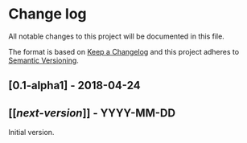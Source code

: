 # Change log
All notable changes to this project will be documented in this file.

The format is based on [Keep a Changelog](http://keepachangelog.com/)
and this project adheres to [Semantic Versioning](http://semver.org/).

## [0.1-alpha1] - 2018-04-24

## [[*next-version*]] - YYYY-MM-DD
Initial version.
